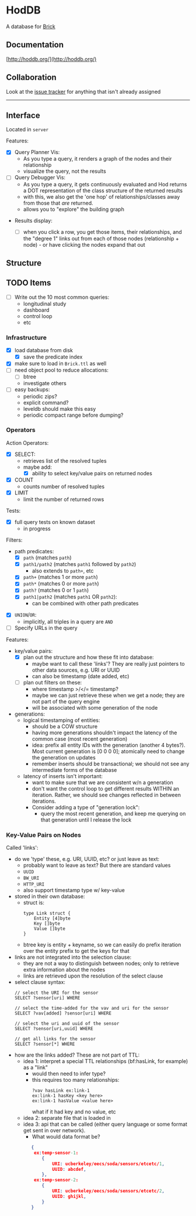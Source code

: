 # HodDB

A database for [Brick](http://brickschema.org/)


## Documentation

[http://hoddb.org/](http://hoddb.org/)

## Collaboration

Look at the [issue tracker](https://github.com/gtfierro/hod/issues) for anything that isn't already assigned


---

## Interface

Located in `server`

Features:
- [x] Query Planner Vis:
  - As you type a query, it renders a graph of the nodes and their relationship
  - visualize the query, not the results
- [ ] Query Debugger Vis:
  - As you type a query, it gets continuously evaluated and Hod returns a DOT representation of
    the class structure of the returned results
  - with this, we also get the 'one hop' of relationships/classes away from those that *are* returned.
  - allows you to "explore" the building graph
- Results display:
  - [ ] when you click a row, you get those items, their relationships, and the "degree 1" links
        out from each of those nodes (relationship + node)
        - or have clicking the nodes expand that out


## Structure

## TODO Items

- [ ] Write out the 10 most common queries:
    - longitudinal study
    - dashboard
    - control loop
    - etc

### Infrastructure

- [x] load database from disk
    - [x] save the predicate index
- [x] make sure to load in `Brick.ttl` as well
- [ ] need object pool to reduce allocations:
    - [ ] btree
    - investigate others
- [ ] easy backups:
    - periodic zips?
    - explicit command?
    - leveldb should make this easy
    - periodic compact range before dumping?

### Operators

Action Operators:
- [x] SELECT:
    - retrieves list of the resolved tuples
    - maybe add:
        - [x] ability to select key/value pairs on returned nodes
- [x] COUNT
    - counts number of resolved tuples
- [x] LIMIT
    - limit the number of returned rows

Tests:
- [x] full query tests on known dataset
    - in progress

Filters:
- path predicates:
    - [X] `path` (matches `path`)
    - [X] `path1/path2` (matches `path1` followed by `path2`)
        - also extends to `path+`, etc
    - [X] `path+` (matches 1 or more `path`)
    - [X] `path*` (matches 0 or more `path`)
    - [X] `path?` (matches 0 or 1 `path`)
    - [x] `path1|path2` (matches `path1` OR `path2`):
        - can be combined with other path predicates
- [X] `UNION`/`OR`:
    - implicitly, all triples in a query are `AND`
- [ ] Specify URLs in the query

Features:
- key/value pairs:
    - [x] plan out the structure and how these fit into database:
        - maybe want to call these 'links'? They are really just pointers
          to other data sources, e.g. URI or UUID
        - can also be timestamp (date added, etc)
    - [ ] plan out filters on these:
        - where timestamp >/</= timestamp?
        - maybe we can just retrieve these when we get a node; they are not part of
          the query engine
        - will be associated with some generation of the node
- generations:
    - logical timestamping of entities:
        - should be a COW structure
        - having more generations shouldn't impact the latency of the common
          case (most recent generation)
        - idea: prefix all entity IDs with the generation (another 4 bytes?). Most current
          generation is [0 0 0 0]; atomically need to change the generation on updates
        - remember inserts should be transactional; we should not see any intermediate forms
          of the database
    - latency of inserts isn't important:
        - want to make sure that we are consistent w/n a generation
        - don't want the control loop to get different results WITHIN an iteration. Rather,
          we should see changes reflected in between iterations.
        - Consider adding a type of "generation lock":
            - query the most recent generation, and keep me querying on that generation
              until I release the lock

### Key-Value Pairs on Nodes

Called 'links':
- do we 'type' these, e.g. URI, UUID, etc? or just leave as text:
    - probably want to leave as text? But there are standard values
    - `UUID`
    - `BW_URI`
    - `HTTP_URI`
    - also support timestamp type w/ key-value
- stored in their own database:
    - struct is:
        ```golang
        type Link struct {
            Entity [4]byte
            Key []byte
            Value []byte
        }
        ```
    - btree key is entity + keyname, so we can easily do prefix iteration over the entity prefix to get the keys for that
- links are not integrated into the selection clause:
    - they are not a way to distinguish between nodes; only to retrieve extra information about the nodes
    - links are retrieved upon the resolution of the select clause
- select clause syntax:
  ```
  // select the URI for the sensor
  SELECT ?sensor[uri] WHERE

  // select the time-added for the vav and uri for the sensor
  SELECT ?vav[added] ?sensor[uri] WHERE

  // select the uri and uuid of the sensor
  SELECT ?sensor[uri,uuid] WHERE

  // get all links for the sensor
  SELECT ?sensor[*] WHERE
  ```
- how are the links added? These are not part of TTL:
    - idea 1: interpret a special TTL relationships (bf:hasLink, for example) as a "link"
        - would then need to infer type?
        - this requires too many relationships:
            ```
            ?vav hasLink ex:link-1
            ex:link-1 hasKey <key here>
            ex:link-1 hasValue <value here>
            ```
            what if it had key and no value, etc
    - idea 2: separate file that is loaded in
    - idea 3: api that can be called (either query language or some format get sent in over network).
        - What would data format be?
         ```json
            {
             ex:temp-sensor-1:
                {
                    URI: ucberkeley/eecs/soda/sensors/etcetc/1,
                    UUID: abcdef,
                },
             ex:temp-sensor-2:
                {
                    URI: ucberkeley/eecs/soda/sensors/etcetc/2,
                    UUID: ghijkl,
                }
            }
         ```
